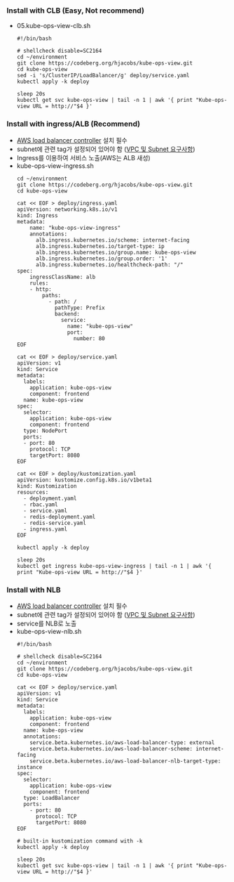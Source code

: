 ### Install with CLB (Easy, Not recommend)

* 05.kube-ops-view-clb.sh
    ```shell
    #!/bin/bash
    
    # shellcheck disable=SC2164
    cd ~/environment
    git clone https://codeberg.org/hjacobs/kube-ops-view.git
    cd kube-ops-view
    sed -i 's/ClusterIP/LoadBalancer/g' deploy/service.yaml
    kubectl apply -k deploy
    
    sleep 20s
    kubectl get svc kube-ops-view | tail -n 1 | awk '{ print "Kube-ops-view URL = http://"$4 }'
    ```
### Install with ingress/ALB (Recommend)
* [AWS load balancer controller](https://docs.aws.amazon.com/ko_kr/eks/latest/userguide/aws-load-balancer-controller.html) 설치 필수
* subnet에 관련 tag가 설정되어 있어야 함 ([VPC 및 Subnet 요구사항](https://docs.aws.amazon.com/ko_kr/eks/latest/userguide/network_reqs.html))
* Ingress를 이용하여 서비스 노출(AWS는 ALB 새성)
* kube-ops-view-ingress.sh
    ```shell
    cd ~/environment
    git clone https://codeberg.org/hjacobs/kube-ops-view.git
    cd kube-ops-view
    
    cat << EOF > deploy/ingress.yaml
    apiVersion: networking.k8s.io/v1
    kind: Ingress
    metadata:
        name: "kube-ops-view-ingress"
        annotations:
          alb.ingress.kubernetes.io/scheme: internet-facing
          alb.ingress.kubernetes.io/target-type: ip
          alb.ingress.kubernetes.io/group.name: kube-ops-view
          alb.ingress.kubernetes.io/group.order: '1'
          alb.ingress.kubernetes.io/healthcheck-path: "/"
    spec:
        ingressClassName: alb
        rules:
        - http:
            paths:
              - path: /
                pathType: Prefix
                backend:
                  service:
                    name: "kube-ops-view"
                    port:
                      number: 80
    EOF
    
    cat << EOF > deploy/service.yaml
    apiVersion: v1
    kind: Service
    metadata:
      labels:
        application: kube-ops-view
        component: frontend
      name: kube-ops-view
    spec:
      selector:
        application: kube-ops-view
        component: frontend
      type: NodePort
      ports:
      - port: 80
        protocol: TCP
        targetPort: 8080
    EOF
    
    cat << EOF > deploy/kustomization.yaml
    apiVersion: kustomize.config.k8s.io/v1beta1
    kind: Kustomization
    resources:
      - deployment.yaml
      - rbac.yaml
      - service.yaml
      - redis-deployment.yaml
      - redis-service.yaml
      - ingress.yaml
    EOF
    
    kubectl apply -k deploy
    
    sleep 20s
    kubectl get ingress kube-ops-view-ingress | tail -n 1 | awk '{ print "Kube-ops-view URL = http://"$4 }' 
    ```
  
### Install with NLB
* [AWS load balancer controller](https://docs.aws.amazon.com/ko_kr/eks/latest/userguide/aws-load-balancer-controller.html) 설치 필수
* subnet에 관련 tag가 설정되어 있어야 함 ([VPC 및 Subnet 요구사항](https://docs.aws.amazon.com/ko_kr/eks/latest/userguide/network_reqs.html))
* service를 NLB로 노출
* kube-ops-view-nlb.sh
    ```shell
    #!/bin/bash
    
    # shellcheck disable=SC2164
    cd ~/environment
    git clone https://codeberg.org/hjacobs/kube-ops-view.git
    cd kube-ops-view
    
    cat << EOF > deploy/service.yaml
    apiVersion: v1
    kind: Service
    metadata:
      labels:
        application: kube-ops-view
        component: frontend
      name: kube-ops-view
      annotations:
        service.beta.kubernetes.io/aws-load-balancer-type: external
        service.beta.kubernetes.io/aws-load-balancer-scheme: internet-facing
        service.beta.kubernetes.io/aws-load-balancer-nlb-target-type: instance
    spec:
      selector:
        application: kube-ops-view
        component: frontend
      type: LoadBalancer
      ports:
        - port: 80
          protocol: TCP
          targetPort: 8080
    EOF
    
    # built-in kustomization command with -k
    kubectl apply -k deploy
    
    sleep 20s
    kubectl get svc kube-ops-view | tail -n 1 | awk '{ print "Kube-ops-view URL = http://"$4 }'
    ```

